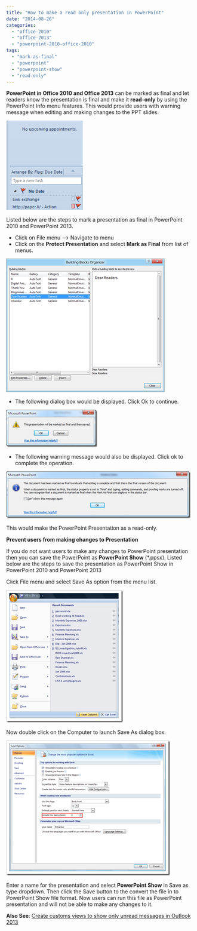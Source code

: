 ```yaml
---
title: "How to make a read only presentation in PowerPoint"
date: "2014-08-26"
categories: 
  - "office-2010"
  - "office-2013"
  - "powerpoint-2010-office-2010"
tags: 
  - "mark-as-final"
  - "powerpoint"
  - "powerpoint-show"
  - "read-only"
---
```


**PowerPoint in Office 2010 and Office 2013** can be marked as final and let readers know the presentation is final and make it **read-only** by using the PowerPoint Info menu features. This would provide users with warning message when editing and making changes to the PPT slides.

[![Author has marked the presenation as final](images/image_thumb33.png "Author has marked the presenation as final")](http://blogmines.com/blog/wp-content/uploads/2014/08/image33.png)

Listed below are the steps to mark a presentation as final in PowerPoint 2010 and PowerPoint 2013.

- Click on File menu –> Navigate to menu
- Click on the **Protect Presentation** and select **Mark as Final** from list of menus.

[![Mark as Final in PowerPoint 2010 and PowerPoint 2013](images/image_thumb92.png "Mark as Final in PowerPoint 2010 and PowerPoint 2013")](http://blogmines.com/blog/wp-content/uploads/2010/02/image96.png)

- The following dialog box would be displayed. Click Ok to continue.

[![This presenation will be marked as Final and Saved](images/image_thumb93.png "This presenation will be marked as Final and Saved")](http://blogmines.com/blog/wp-content/uploads/2010/02/image97.png)

- The following warning message would also be displayed. Click ok to complete the operation.

[![image](images/image_thumb94.png "image")](http://blogmines.com/blog/wp-content/uploads/2010/02/image98.png)

This would make the PowerPoint Presentation as a read-only.

**Prevent users from making changes to Presentation**

If you do not want users to make any changes to PowerPoint presentation then you can save the PowerPoint as **PowerPoint Show** (\*.ppsx). Listed below are the steps to save the presentation as PowerPoint Show in PowerPoint 2010 and PowerPoint 2013

Click File menu and select Save As option from the menu list.

[![Save As PowerPoint 2013 and PowerPoint 2010](images/image_thumb34.png "Save As PowerPoint 2013 and PowerPoint 2010")](http://blogmines.com/blog/wp-content/uploads/2014/08/image34.png)

Now double click on the Computer to launch Save As dialog box.

[![PowerPoint Show](images/image_thumb35.png "PowerPoint Show")](http://blogmines.com/blog/wp-content/uploads/2014/08/image35.png)

Enter a name for the presentation and select **PowerPoint Show** in Save as type dropdown. Then click the Save button to the convert the file in to PowerPoint Show file format. Now users can run this file as PowerPoint presentation and will not be able to make any changes to it.

**Also See**: [Create customs views to show only unread messages in Outlook 2013](http://blogmines.com/blog/create-customs-views-to-show-only-unread-messages-in-outlook-2013/)

